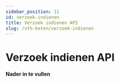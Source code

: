 ```yaml
---
sidebar_position: 11
id: verzoek-indienen
title: Verzoek indienen API
slug: /vth-keten/verzoek-indienen
---
```


# Verzoek indienen API

__________Nader in te vullen__________